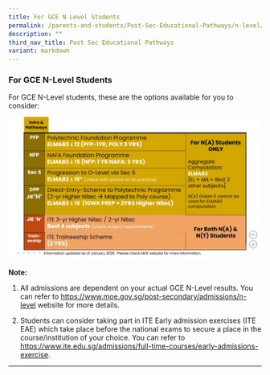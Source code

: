 ```yaml
---
title: For GCE N Level Students
permalink: /parents-and-students/Post-Sec-Educational-Pathways/n-level/
description: ""
third_nav_title: Post Sec Educational Pathways
variant: markdown
---
```

### For GCE N-Level Students

For GCE N-Level students, these are the options available for you to consider:

![](/images/Parents%20&amp;%20Students/Post%20Secondary%20Pathway/2025_N_level_pathways.jpg)

**Note:**

1. All admissions are dependent on your actual GCE N-Level results. You can refer to https://www.moe.gov.sg/post-secondary/admissions/n-level website for more details.

2.	Students can consider taking part in ITE Early admission exercises (ITE EAE) which take place before the national exams to secure a place in the course/institution of your choice.  You can refer to https://www.ite.edu.sg/admissions/full-time-courses/early-admissions-exercise.


<hr>